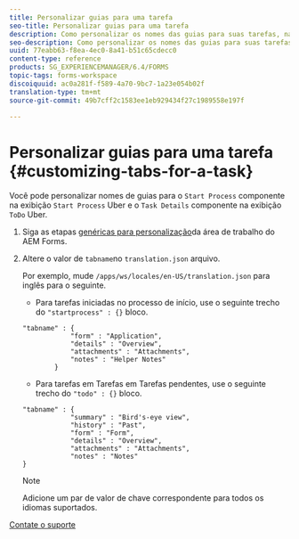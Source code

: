 ```yaml
---
title: Personalizar guias para uma tarefa
seo-title: Personalizar guias para uma tarefa
description: Como personalizar os nomes das guias para suas tarefas, na área de trabalho do LiveCycle AEM Forms.
seo-description: Como personalizar os nomes das guias para suas tarefas, na área de trabalho do LiveCycle AEM Forms.
uuid: 77eabb63-f8ea-4ec0-8a41-b51c65cdecc0
content-type: reference
products: SG_EXPERIENCEMANAGER/6.4/FORMS
topic-tags: forms-workspace
discoiquuid: ac0a281f-f589-4a70-9bc7-1a23e054b02f
translation-type: tm+mt
source-git-commit: 49b7cff2c1583ee1eb929434f27c1989558e197f

---
```



# Personalizar guias para uma tarefa {#customizing-tabs-for-a-task}

Você pode personalizar nomes de guias para o `Start Process` componente na exibição `Start Process` Uber e o `Task Details` componente na exibição `ToDo` Uber.

1. Siga as etapas [genéricas para personalização](/help/forms/using/generic-steps-html-workspace-customization.md)da área de trabalho do AEM Forms.
1. Altere o valor de `tabname`no `translation.json` arquivo.

   Por exemplo, mude `/apps/ws/locales/en-US/translation.json` para inglês para o seguinte.

   * Para tarefas iniciadas no processo de início, use o seguinte trecho do `"startprocess" : {}` bloco.

   ```
   "tabname" : {
               "form" : "Application",
               "details" : "Overview",
               "attachments" : "Attachments",
               "notes" : "Helper Notes"
           }
   ```

   * Para tarefas em Tarefas em Tarefas pendentes, use o seguinte trecho do `"todo" : {}` bloco.

   ```
   "tabname" : {
               "summary" : "Bird's-eye view",
               "history" : "Past",
               "form" : "Form",
               "details" : "Overview",
               "attachments" : "Attachments",
               "notes" : "Notes"
   }
   ```

   >[!NOTE]
   >
   >Adicione um par de valor de chave correspondente para todos os idiomas suportados.

[Contate o suporte](https://www.adobe.com/account/sign-in.supportportal.html)
